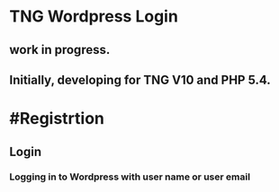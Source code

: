 # TNG Wordpress Login 
## work in progress. 
## Initially, developing for  TNG V10 and PHP 5.4.

#Registrtion
=======
## Login
### Logging in to Wordpress with user name or user email 


